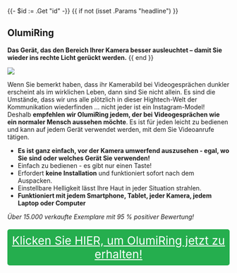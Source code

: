 {{- $id := .Get "id" -}}
{{ if not (isset .Params "headline") }}
## OlumiRing

**Das Gerät, das den Bereich Ihrer Kamera besser ausleuchtet – damit Sie wieder ins rechte Licht gerückt werden.**
{{ end }}

[![](/list/olumi-ring-title.jpg)](https://t.gadgetadvisers.com/click/{{$id}})

Wenn Sie bemerkt haben, dass ihr Kamerabild bei Videogesprächen dunkler erscheint als im wirklichen Leben, dann sind Sie nicht allein. Es sind die Umstände, dass wir uns alle plötzlich in dieser Hightech-Welt der Kommunikation wiederfinden ... nicht jeder ist ein Instagram-Model! Deshalb **empfehlen wir OlumiRing jedem, der bei Videogesprächen wie ein normaler Mensch aussehen möchte**. Es ist für jeden leicht zu bedienen und kann auf jedem Gerät verwendet werden, mit dem Sie Videoanrufe tätigen. 

- **Es ist ganz einfach, vor der Kamera umwerfend auszusehen - egal, wo Sie sind oder welches Gerät Sie verwenden!**
- Einfach zu bedienen - es gibt nur einen Taste!
- Erfordert **keine Installation** und funktioniert sofort nach dem Auspacken.
- Einstellbare Helligkeit lässt Ihre Haut in jeder Situation strahlen.
- **Funktioniert mit jedem Smartphone, Tablet, jeder Kamera, jedem Laptop oder Computer**

*Über 15.000 verkaufte Exemplare mit 95 % positiver Bewertung!*

<a href="(https://t.gadgetadvisers.com/click/{{$id}})" style="color: white;">
   <div style="text-align:center;background-color:#25ae4e;margin-bottom:20px;margin-top:20px;width: 100%;-webkit-border-radius: 5px;">
      <div style="color: white; padding: 10px;font-size: 26px;">
      Klicken Sie HIER, um OlumiRing jetzt zu erhalten!
      </div>
   </div>
</a>